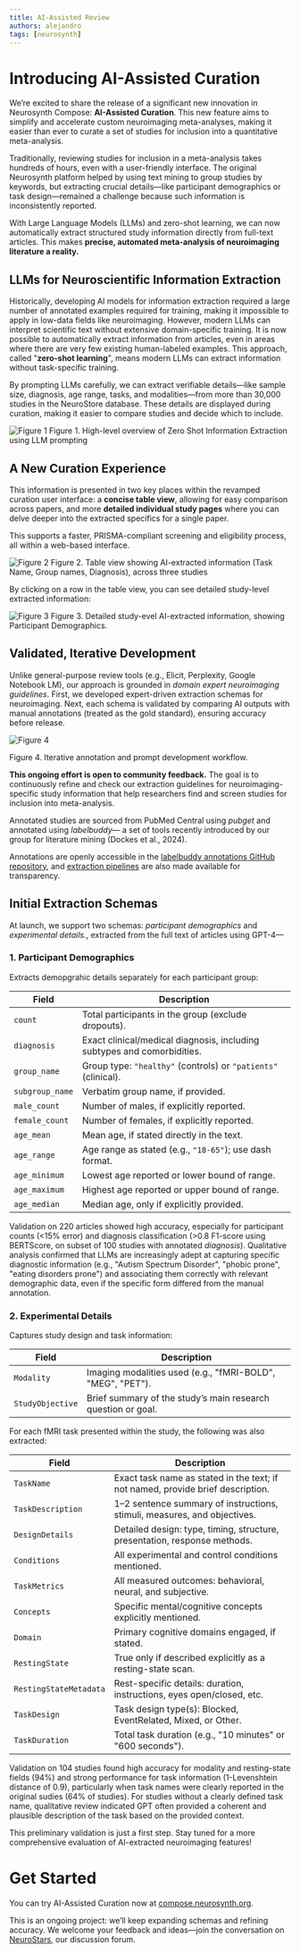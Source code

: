 ```yaml
---
title: AI-Assisted Review
authors: alejandro
tags: [neurosynth]
---
```


# **Introducing AI-Assisted Curation**

We’re excited to share the release of a significant new innovation in Neurosynth Compose: **AI-Assisted Curation**. This new feature aims to simplify and accelerate custom neuroimaging meta-analyses, making it easier than ever to curate a set of studies for inclusion into a quantitative meta-analysis.

Traditionally, reviewing studies for inclusion in a meta-analysis takes hundreds of hours, even with a user-friendly interface. The original Neurosynth platform helped by using text mining to group studies by keywords, but extracting crucial details—like participant demographics or task design—remained a challenge because such information is inconsistently reported.

With Large Language Models (LLMs) and zero-shot learning, we can now automatically extract structured study information directly from full-text articles. This makes **precise, automated meta-analysis of neuroimaging literature a reality.**

## **LLMs for Neuroscientific Information Extraction**

Historically, developing AI models for information extraction required a large number of annotated examples required for training, making it impossible to apply in low-data fields like neuroimaging. However, modern LLMs can interpret scientific text without extensive domain-specific training. It is now possible to  automatically extract information from articles, even in areas where there are very few existing human-labeled examples. This approach, called "**zero-shot learning**", means modern LLMs can extract information without task-specific training.

By prompting LLMs carefully, we can extract verifiable details—like sample size, diagnosis, age range, tasks, and modalities—from more than 30,000 studies in the NeuroStore database. These details are displayed during curation, making it easier to compare studies and decide which to include.

![Figure 1](img/ai_extraction_workflow.png)
Figure 1\. High-level overview of Zero Shot Information Extraction using LLM prompting

## **A New Curation Experience**

This information is presented in two key places within the revamped curation user interface: a **concise table view**, allowing for easy comparison across papers, and more **detailed individual study pages** where you can delve deeper into the extracted specifics for a single paper. 

This supports a faster, PRISMA-compliant screening and eligibility process, all within a web-based interface.

![Figure 2](img/ai_table_view.png)
Figure 2\. Table view showing AI-extracted information (Task Name, Group names, Diagnosis), across three studies

By clicking on a row in the table view, you can see detailed study-level extracted information:

![Figure 3](img/ai_study_view.png)
Figure 3\. Detailed study-evel AI-extracted information, showing Participant Demographics.

## **Validated, Iterative Development**
Unlike general-purpose review tools (e.g., Elicit, Perplexity, Google Notebook LM), our approach is grounded in *domain expert neuroimaging guidelines*. First, we developed expert-driven extraction schemas for neuroimaging. Next, each schema is validated by comparing AI outputs with manual annotations (treated as the gold standard), ensuring accuracy before release. 

![Figure 4](img/iterative_workflow.png)

Figure 4\. Iterative annotation and prompt development workflow. 

**This ongoing effort is open to community feedback.** The goal is to continuously refine and check our extraction guidelines for neuroimaging-specific study information that help researchers find and screen studies for inclusion into meta-analysis.

Annotated studies are sourced from PubMed Central using *pubget* and annotated using *labelbuddy*— a set of tools recently introduced by our group for literature mining (Dockes et al., 2024). 

Annotations are openly accessible in the [labelbuddy annotations GitHub repository](https://github.com/litmining/labelbuddy-annotations/), and [extraction pipelines](https://github.com/neurostuff/neurostore-text-extraction/tree/main/ns\_extract/pipelines) are also made available for transparency.

## **Initial Extraction Schemas**

At launch, we support two schemas: *participant demographics* and *experimental details.*, extracted from the full text of articles using GPT-4—

### 1. **Participant Demographics**

Extracts demopgrahic details separately for each participant group:

| Field | Description |
| ----- | ----- |
| `count` | Total participants in the group (exclude dropouts). |
| `diagnosis` | Exact clinical/medical diagnosis, including subtypes and comorbidities. |
| `group_name` | Group type: `"healthy"` (controls) or `"patients"` (clinical). |
| `subgroup_name` | Verbatim group name, if provided. |
| `male_count` | Number of males, if explicitly reported. |
| `female_count` | Number of females, if explicitly reported. |
| `age_mean` | Mean age, if stated directly in the text. |
| `age_range` | Age range as stated (e.g., `"18-65"`); use dash format. |
| `age_minimum` | Lowest age reported or lower bound of range. |
| `age_maximum` | Highest age reported or upper bound of range. |
| `age_median` | Median age, only if explicitly provided. |

Validation on 220 articles showed high accuracy, especially for participant counts (<15% error) and diagnosis classification (>0.8 F1-score using BERTScore, on subset of 100 studies with annotated *diagnosis*). Qualitative analysis confirmed that LLMs are increasingly adept at capturing specific diagnostic information (e.g., "Autism Spectrum Disorder", "phobic prone", "eating disorders prone") and associating them correctly with relevant demographic data, even if the specific form differed from the manual annotation. 

### 2. **Experimental Details**

Captures study design and task information:

| Field | Description |
| ----- | ----- |
| `Modality` | Imaging modalities used (e.g., "fMRI-BOLD", "MEG", "PET"). |
| `StudyObjective` | Brief summary of the study’s main research question or goal. |

For each fMRI task presented within the study, the following was also extracted:

| Field | Description |
| ----- | ----- |
| `TaskName` | Exact task name as stated in the text; if not named,  provide brief description. |
| `TaskDescription` | 1–2 sentence summary of instructions, stimuli, measures, and objectives. |
| `DesignDetails` | Detailed design: type, timing, structure, presentation, response methods. |
| `Conditions` | All experimental and control conditions mentioned. |
| `TaskMetrics` | All measured outcomes: behavioral, neural, and subjective. |
| `Concepts` | Specific mental/cognitive concepts explicitly mentioned. |
| `Domain` | Primary cognitive domains engaged, if stated. |
| `RestingState` | True only if described explicitly as a resting-state scan. |
| `RestingStateMetadata` | Rest-specific details: duration, instructions, eyes open/closed, etc. |
| `TaskDesign` | Task design type(s): Blocked, EventRelated, Mixed, or Other. |
| `TaskDuration` | Total task duration (e.g., "10 minutes" or "600 seconds"). |

Validation on 104 studies found high accuracy for modality and resting-state fields (94%) and strong performance for task information (1-Levenshtein distance of 0.9), particularly when task names were clearly reported in the original sudies (64% of studies). For studies without a clearly defined task name, qualitative review indicated GPT often provided a coherent and plausible description of the task based on the provided context.

This preliminary validation is just a first step. Stay tuned for a more comprehensive evaluation of AI-extracted neuroimaging features\!

# **Get Started**

You can try AI-Assisted Curation now at [compose.neurosynth.org](https://compose.neurosynth.org).

This is an ongoing project: we’ll keep expanding schemas and refining accuracy. We welcome your feedback and ideas—join the conversation on [NeuroStars](https://neurostars.org/tag/neurosynth-compose), our discussion forum.  

